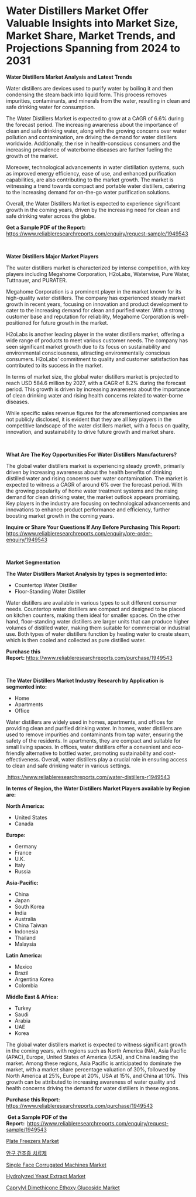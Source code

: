 <p><h1>Water Distillers Market Offer Valuable Insights into Market Size, Market Share, Market Trends, and Projections Spanning from 2024 to 2031</h1></p><p><strong>Water Distillers Market Analysis and Latest Trends</strong></p>
<p><p>Water distillers are devices used to purify water by boiling it and then condensing the steam back into liquid form. This process removes impurities, contaminants, and minerals from the water, resulting in clean and safe drinking water for consumption.</p><p>The Water Distillers Market is expected to grow at a CAGR of 6.6% during the forecast period. The increasing awareness about the importance of clean and safe drinking water, along with the growing concerns over water pollution and contamination, are driving the demand for water distillers worldwide. Additionally, the rise in health-conscious consumers and the increasing prevalence of waterborne diseases are further fueling the growth of the market.</p><p>Moreover, technological advancements in water distillation systems, such as improved energy efficiency, ease of use, and enhanced purification capabilities, are also contributing to the market growth. The market is witnessing a trend towards compact and portable water distillers, catering to the increasing demand for on-the-go water purification solutions.</p><p>Overall, the Water Distillers Market is expected to experience significant growth in the coming years, driven by the increasing need for clean and safe drinking water across the globe.</p></p>
<p><strong>Get a Sample PDF of the Report:&nbsp;</strong> <a href="https://www.reliableresearchreports.com/enquiry/request-sample/1949543">https://www.reliableresearchreports.com/enquiry/request-sample/1949543</a></p>
<p>&nbsp;</p>
<p><strong>Water Distillers Major Market Players</strong></p>
<p><p>The water distillers market is characterized by intense competition, with key players including Megahome Corporation, H2oLabs, Waterwise, Pure Water, Tuttnauer, and PURATER. </p><p>Megahome Corporation is a prominent player in the market known for its high-quality water distillers. The company has experienced steady market growth in recent years, focusing on innovation and product development to cater to the increasing demand for clean and purified water. With a strong customer base and reputation for reliability, Megahome Corporation is well-positioned for future growth in the market.</p><p>H2oLabs is another leading player in the water distillers market, offering a wide range of products to meet various customer needs. The company has seen significant market growth due to its focus on sustainability and environmental consciousness, attracting environmentally conscious consumers. H2oLabs' commitment to quality and customer satisfaction has contributed to its success in the market.</p><p>In terms of market size, the global water distillers market is projected to reach USD 584.6 million by 2027, with a CAGR of 8.2% during the forecast period. This growth is driven by increasing awareness about the importance of clean drinking water and rising health concerns related to water-borne diseases.</p><p>While specific sales revenue figures for the aforementioned companies are not publicly disclosed, it is evident that they are all key players in the competitive landscape of the water distillers market, with a focus on quality, innovation, and sustainability to drive future growth and market share.</p></p>
<p>&nbsp;</p>
<p><strong>What Are The Key Opportunities For Water Distillers Manufacturers?</strong></p>
<p><p>The global water distillers market is experiencing steady growth, primarily driven by increasing awareness about the health benefits of drinking distilled water and rising concerns over water contamination. The market is expected to witness a CAGR of around 6% over the forecast period. With the growing popularity of home water treatment systems and the rising demand for clean drinking water, the market outlook appears promising. Key players in the industry are focusing on technological advancements and innovations to enhance product performance and efficiency, further boosting market growth in the coming years.</p></p>
<p><strong>Inquire or Share Your Questions If Any Before Purchasing This Report:</strong> <a href="https://www.reliableresearchreports.com/enquiry/pre-order-enquiry/1949543">https://www.reliableresearchreports.com/enquiry/pre-order-enquiry/1949543</a></p>
<p>&nbsp;</p>
<p><strong>Market Segmentation</strong></p>
<p><strong>The Water Distillers Market Analysis by types is segmented into:</strong></p>
<p><ul><li>Countertop Water Distiller</li><li>Floor-Standing Water Distiller</li></ul></p>
<p><p>Water distillers are available in various types to suit different consumer needs. Countertop water distillers are compact and designed to be placed on kitchen counters, making them ideal for smaller spaces. On the other hand, floor-standing water distillers are larger units that can produce higher volumes of distilled water, making them suitable for commercial or industrial use. Both types of water distillers function by heating water to create steam, which is then cooled and collected as pure distilled water.</p></p>
<p><strong>Purchase this Report:&nbsp;</strong><a href="https://www.reliableresearchreports.com/purchase/1949543">https://www.reliableresearchreports.com/purchase/1949543</a></p>
<p>&nbsp;</p>
<p><strong>The Water Distillers Market Industry Research by Application is segmented into:</strong></p>
<p><ul><li>Home</li><li>Apartments</li><li>Office</li></ul></p>
<p><p>Water distillers are widely used in homes, apartments, and offices for providing clean and purified drinking water. In homes, water distillers are used to remove impurities and contaminants from tap water, ensuring the safety of the residents. In apartments, they are compact and suitable for small living spaces. In offices, water distillers offer a convenient and eco-friendly alternative to bottled water, promoting sustainability and cost-effectiveness. Overall, water distillers play a crucial role in ensuring access to clean and safe drinking water in various settings.</p></p>
<p><a href="https://www.reliableresearchreports.com/water-distillers-r1949543">&nbsp;https://www.reliableresearchreports.com/water-distillers-r1949543</a></p>
<p><strong>In terms of Region, the Water Distillers Market Players available by Region are:</strong></p>
<p>
    <p> <strong> North America: </strong>
        <ul>
            <li>United States</li>
            <li>Canada</li>
        </ul>
        </p> 
    <p> <strong> Europe: </strong>
        <ul>
            <li>Germany</li>
            <li>France</li>
            <li>U.K.</li>
            <li>Italy</li>
            <li>Russia</li>
        </ul>
        </p> 
    <p> <strong> Asia-Pacific: </strong>
        <ul>
            <li>China</li>
            <li>Japan</li>
            <li>South Korea</li>
            <li>India</li>
            <li>Australia</li>
            <li>China Taiwan</li>
            <li>Indonesia</li>
            <li>Thailand</li>
            <li>Malaysia</li>
        </ul>
        </p> 
    <p> <strong> Latin America: </strong>
        <ul>
            <li>Mexico</li>
            <li>Brazil</li>
            <li>Argentina Korea</li>
            <li>Colombia</li>
        </ul>
        </p> 
    <p> <strong> Middle East & Africa: </strong>
        <ul>
            <li>Turkey</li>
            <li>Saudi</li>
            <li>Arabia</li>
            <li>UAE</li>
            <li>Korea</li>
        </ul>
    </p>
    </p>
<p><p>The global water distillers market is expected to witness significant growth in the coming years, with regions such as North America (NA), Asia Pacific (APAC), Europe, United States of America (USA), and China leading the market. Among these regions, Asia Pacific is anticipated to dominate the market, with a market share percentage valuation of 30%, followed by North America at 25%, Europe at 20%, USA at 15%, and China at 10%. This growth can be attributed to increasing awareness of water quality and health concerns driving the demand for water distillers in these regions.</p></p>
<p><strong>Purchase this Report: </strong><a href="https://www.reliableresearchreports.com/purchase/1949543">https://www.reliableresearchreports.com/purchase/1949543</a></p>
<p>&nbsp;<strong>Get a Sample PDF of the Report:&nbsp;&nbsp;</strong><a href="https://www.reliableresearchreports.com/enquiry/request-sample/1949543">https://www.reliableresearchreports.com/enquiry/request-sample/1949543</a></p>
<p><strong></strong></p>
<p><p><a href="https://github.com/juniordelafrance/Market-Research-Report-List-2/blob/main/plate-freezers-market.md">Plate Freezers Market</a></p><p><a href="https://github.com/TobyKub4685/Market-Research-Report-List-1/blob/main/585192627190.md">안구 건조증 치료제</a></p><p><a href="https://github.com/jaidynmorantestelletmjzya/Market-Research-Report-List-2/blob/main/single-face-corrugated-machines-market.md">Single Face Corrugated Machines Market</a></p><p><a href="https://issuu.com/reportprime-2/docs/hydrolyzed-yeast-extract-market-size-2030.pptx">Hydrolyzed Yeast Extract Market</a></p><p><a href="https://issuu.com/reportprime-2/docs/caprylyl-dimethicone-ethoxy-glucoside-market-size-">Caprylyl Dimethicone Ethoxy Glucoside Market</a></p></p>